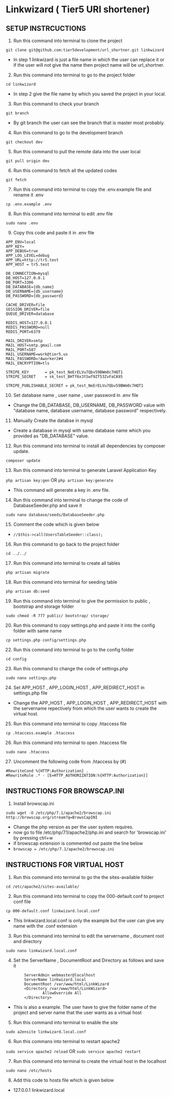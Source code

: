 # Linkwizard ( Tier5 URI shortener)

## SETUP INSTRCUCTIONS

1. Run this command into terminal to clone the project

```git clone git@github.com:tier5development/url_shortner.git linkwizard```

- In step 1 linkwizard is just a file name in which the user can replace it or if the user will not give the name then project name will be url_shortner.

2. Run this command into terminal to go to the project folder

```cd linkwizard```

- In step 2 give the file name by which you saved the project in your local.

3. Run this command to check your branch

```git branch```

- By git branch the user can see the branch that is master most probably.

4. Run this command to go to the development branch

```git checkout dev```

5. Run this command to pull the remote data into the user local

```git pull origin dev```

6. Run this command to fetch all the updated codes

```git fetch```

7. Run this command into terminal to copy the .env.example file and rename it .env

```cp .env.example .env```

8. Run this command into terminal to edit .env file

```sudo nano .env```

9. Copy this code and paste it in .env file

```
APP_ENV=local
APP_KEY=
APP_DEBUG=true
APP_LOG_LEVEL=debug
APP_URL=http://tr5.test
APP_HOST = tr5.test

DB_CONNECTION=mysql
DB_HOST=127.0.0.1
DB_PORT=3306
DB_DATABASE={db_name}
DB_USERNAME={db_username}
DB_PASSWORD={db_password}

CACHE_DRIVER=file
SESSION_DRIVER=file
QUEUE_DRIVER=database

REDIS_HOST=127.0.0.1
REDIS_PASSWORD=null
REDIS_PORT=6379

MAIL_DRIVER=smtp
MAIL_HOST=smtp.gmail.com
MAIL_PORT=587
MAIL_USERNAME=work@tier5.us
MAIL_PASSWORD=!Aworker2#4
MAIL_ENCRYPTION=tls

STRIPE_KEY       = pk_test_NeErELVu7Qbv59BWm0c7HQT1
STRIPE_SECRET    = sk_test_BHTf6x3tSwf9Zf53ZvFaCA95

STRIPE_PUBLISHABLE_SECRET = pk_test_NeErELVu7Qbv59BWm0c7HQT1
```
10. Set database name , user name , user password in .env file

- Change the DB_DATABASE, DB_USERNAME, DB_PASSWORD value with "database name, database username, database password" respectively.

11. Manually Create the databse in mysql

- Create a database in mysql with same database name which you provided as "DB_DATABASE" value.

12. Run this command into terminal to install all dependencies by composer update.

```composer update```

13. Run this command into terminal to generate Laravel Application Key

```php artisan key:gen``` OR ```php artisan key:generate```

- This command will generate a key in .env file.

14. Run this command into terminal to change the code of DatabaseSeeder.php  and save it

```sudo nano database/seeds/DatabaseSeeder.php```

15. Comment the code which is given below

- ```//$this->call(UsersTableSeeder::class);```

16. Run this command to go back to the project folder

```cd ../../```

17. Run this command into terminal to create all tables

```php artisan migrate```

18. Run this command into terminal for seeding table

```php artisan db:seed```

19. Run this command into terminal to give the permission to public , bootstrap and storage folder

```sudo chmod -R 777 public/ bootstrap/ storage/```

20. Run this command to copy settings.php and paste it into the config folder with same name

```cp settings.php config/settings.php```

22. Run this command into terminal to go to the config folder

```cd config```

23. Run this command to change the code of settings.php

```sudo nano settings.php```

24. Set APP_HOST , APP_LOGIN_HOST , APP_REDIRECT_HOST in settings.php file

- Change the APP_HOST , APP_LOGIN_HOST , APP_REDIRECT_HOST with the servername repectively from which the user wants to create the virtual host.

25. Run this command into terminal to copy .htaccess file

```cp .htaccess.example .htaccess```

26. Run this command into terminal to open .htaccess file

```sudo nano .htaccess```

27. Uncomment the following code from .htaccess by (#)

```
#RewriteCond %{HTTP:Authorization} .
#RewriteRule .* - [E=HTTP_AUTHORIZATION:%{HTTP:Authorization}]
```

## INSTRUCTIONS FOR BROWSCAP.INI

1. Install browscap.ini

```sudo wget -O /etc/php/7.1/apache2/browscap.ini http://browscap.org/stream?q=BrowsCapINI```

- Change the php version as per the user system requires.
- now go to file /etc/php/7.1/apache2/php.ini and search for 'browscap.ini' by pressing ctrl+w
- if browscap extension is commented out paste the line below
- ```browscap = /etc/php/7.1/apache2/browscap.ini```

## INSTRUCTIONS FOR VIRTUAL HOST

1. Run this command into terminal to go the the sites-available folder

```cd /etc/apache2/sites-available/```

2. Run this command into terminal to copy the 000-default.conf to project conf file

```cp 000-default.conf linkwizard.local.conf```

- This linkwizard.local.conf is only the example but the user can give any name with the .conf extension

3. Run this command into terminal to edit the servername , document root and directory

```sudo nano linkwizard.local.conf```

4. Set the ServerName , DocumentRoot and Directory as follows and save it

```
        ServerAdmin webmaster@localhost
        ServerName linkwizard.local
        DocumentRoot /var/www/html/LinkWizard
        <Directory /var/www/html/LinkWizard>
                AllowOverride All
        </Directory>
```

- This is also a example. The user have to give the folder name of the project and server name that the user wants as a virtual host

5. Run this command into terminal to enable the site

```sudo a2ensite linkwizard.local.conf```

6. Run this commans into terminal to restart apache2

```sudo service apache2 reload``` OR ```sudo service apache2 restart```

7. Run this command into terminal to create the virtual host in the localhost

```sudo nano /etc/hosts```

8. Add this code to hosts file which is given below

- 127.0.0.1     linkwizard.local